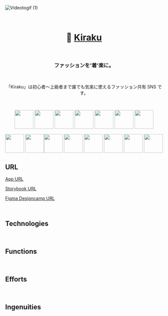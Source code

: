 
![Videotogif (1)](https://user-images.githubusercontent.com/65433193/118928788-a7f80800-b97e-11eb-958e-e40e1098af2f.gif)

<br/>
<h1 align="center">👒 <a href="https://kiraku.app/about">Kiraku</a></h1><br/>

<h3 align="center">ファッションを'着'楽に。</h3><br/>

<p align="center">「Kiraku」は初心者〜上級者まで誰でも気楽に使えるファッション共有 SNS です。</p><br/>

<p align="center">
  <a href="https://www.typescriptlang.org/"><img src="https://cdn.worldvectorlogo.com/logos/typescript.svg" height="60px;" /></a>
  <a href="https://nextjs.org/"><img src="https://cdn.worldvectorlogo.com/logos/nextjs-3.svg" height="60px;" /></a>
  <a href="https://ja.reactjs.org/"><img src="https://cdn.worldvectorlogo.com/logos/react-2.svg" height="60px;" /></a>
  <a href="https://firebase.google.com/?hl=ja"><img src="https://cdn.worldvectorlogo.com/logos/firebase-1.svg" height="60px;" /></a>
  <a href="https://graphql.org/"><img src="https://cdn.worldvectorlogo.com/logos/graphql.svg" height="60px;" /></a>
  <a href="https://hasura.io/"><img src="https://seeklogo.com/images/H/hasura-logo-B718105639-seeklogo.com.png" height="60px;" /></a>
  <a href="https://www.apollographql.com/"><img src="https://cdn.worldvectorlogo.com/logos/apollo-graphql-1.svg" height="60px;" /></a>
</p>
<p align="center">
  <a href="https://www.figma.com/"><img src="https://cdn.worldvectorlogo.com/logos/figma-1.svg" height="60px;" /></a>
  <a href="https://vercel.com/"><img src="https://user-images.githubusercontent.com/65433193/118944114-3b393980-b98f-11eb-84a5-fc9a1db8ea6b.png" height="60px;" /></a
  <a href="https://eslint.org/"><img src="https://cdn.worldvectorlogo.com/logos/eslint-1.svg" height="60px;" /></a>
  <a href="https://prettier.io/"><img src="https://cdn.worldvectorlogo.com/logos/prettier-2.svg" height="60px;" /></a>
  <a href="https://storybook.js.org/"><img src="https://user-images.githubusercontent.com/65433193/118938590-c9122600-b989-11eb-957c-6290edb48eeb.png" height="60px;" /></a>
  <a href="https://emotion.sh/docs/introduction"><img src="https://user-images.githubusercontent.com/65433193/118942597-d8936e00-b98d-11eb-9eb9-46ef3d47a24b.png" height="60px;" /></a>
  <a href="https://chakra-ui.com/"><img src="https://bestofjs.org/logos/chakra-ui.svg" height="60px;"></a>
  <a href="https://jestjs.io/ja/"><img src="https://user-images.githubusercontent.com/65433193/118944023-265ca600-b98f-11eb-83d8-5635a4f69b9a.png" height="60px;" /></a>
</p>


## URL
[App URL](https://kiraku.app/about)

[Storybook URL](s-kawabe.github.io/Kiraku)

[Figma Designcamp URL](https://www.figma.com/file/rjzfXejSYZTrOwRx3iND7J/DesignCamp?node-id=0%3A1)

<br/>

## Technologies


<br/>

## Functions
<br/>

## Efforts
<br/>

## Ingenuities
